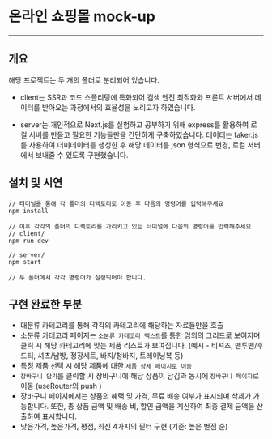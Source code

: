 # 온라인 쇼핑몰 mock-up

---

## 개요

해당 프로젝트는 두 개의 폴더로 분리되어 있습니다.

- client는 SSR과 코드 스플리팅에 특화되어 검색 엔진 최적화와 프론트 서버에서 데이터를 받아오는 과정에서의 효율성을 노리고자 하였습니다.

- server는 개인적으로 Next.js를 실험하고 공부하기 위해 express를 활용하여 로컬 서버를 만들고 필요한 기능들만을 간단하게 구축하였습니다. 데이터는 faker.js를 사용하여 더미데이터를 생성한 후 해당 데이터를 json 형식으로 변경, 로컬 서버에서 보내줄 수 있도록 구현했습니다.

## 설치 및 시연

```shell
// 터미널을 통해 각 폴더의 디렉토리로 이동 후 다음의 명령어를 입력해주세요
npm install

// 이후 각각의 폴더의 디렉토리를 가리키고 있는 터미널에 다음의 명령어를 입력해주세요
// client/
npm run dev

// server/
npm start

// 두 폴더에서 각각 명령어가 실행되어야 합니다.
```

## 구현 완료한 부분

- 대분류 카테고리를 통해 각각의 카테고리에 해당하는 자료들만을 호출
- 소분류 카테고리 페이지는 `소분류 카테고리 텍스트`를 통한 임의의 그리드로 보여지며 클릭 시 해당 카테고리에 맞는 제품 리스트가 보여집니다. (예시 - 티셔츠, 맨투맨/후드티, 셔츠/남방, 정장세트, 바지/청바지, 트레이닝복 등)
- 특정 제품 선택 시 해당 제품에 대한 `제품 상세 페이지로 이동`
- `장바구니 담기`를 클릭할 시 장바구니에 해당 상품이 담김과 동시에 `장바구니 페이지`로 이동 (useRouter의 push )
- 장바구니 페이지에서는 상품의 혜택 및 가격, 무료 배송 여부가 표시되며 삭제가 가능합니다. 또한, 총 상품 금액 및 배송 비, 할인 금액을 계산하여 최종 결제 금액을 산출하여 표시합니다.
- 낮은가격, 높은가격, 평점, 최신 4가지의 필터 구현 (기준: 높은 별점 순)

